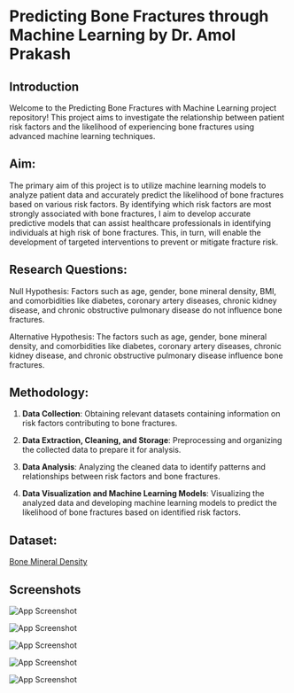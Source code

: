 # Predicting Bone Fractures through Machine Learning by Dr. Amol Prakash

## Introduction
Welcome to the Predicting Bone Fractures with Machine Learning project repository! This project aims to investigate the relationship between patient risk factors and the likelihood of experiencing bone fractures using advanced machine learning techniques.

## Aim:
The primary aim of this project is to utilize machine learning models to analyze patient data and accurately predict the likelihood of bone fractures based on various risk factors. By identifying which risk factors are most strongly associated with bone fractures, I aim to develop accurate predictive models that can assist healthcare professionals in identifying individuals at high risk of bone fractures. This, in turn, will enable the development of targeted interventions to prevent or mitigate fracture risk.

## Research Questions:

Null Hypothesis: Factors such as age, gender, bone mineral density, BMI, and comorbidities like diabetes, coronary artery diseases, chronic kidney disease, and chronic obstructive pulmonary disease do not influence bone fractures.

Alternative Hypothesis: The factors such as age, gender, bone mineral density, and comorbidities like diabetes, coronary artery diseases, chronic kidney disease, and chronic obstructive pulmonary disease influence bone fractures.

## Methodology:
1. **Data Collection**: 
Obtaining relevant datasets containing information on risk factors contributing to bone fractures.

2. **Data Extraction, Cleaning, and Storage**: 
Preprocessing and organizing the collected data to prepare it for analysis.

3. **Data Analysis**: 
Analyzing the cleaned data to identify patterns and relationships between risk factors and bone fractures.

4. **Data Visualization and Machine Learning Models**: 
Visualizing the analyzed data and developing machine learning models to predict the likelihood of bone fractures based on identified risk factors.

## Dataset:
[Bone Mineral Density](https://www.kaggle.com/datasets/jehanbhathena/bone-mineral-density)



## Screenshots

![App Screenshot](https://github.com/dramolprakash/Predicting-Bone-Fractures-through-Machine-Learning-by-Dr.Amol-Prakash/assets/18162205/88313214-abb8-4103-bf13-bf9bf0868eff)

![App Screenshot](https://github.com/dramolprakash/Predicting-Bone-Fractures-through-Machine-Learning-by-Dr.Amol-Prakash/assets/18162205/08985f1f-f713-4161-b853-34350cb60562)

![App Screenshot](https://github.com/dramolprakash/Predicting-Bone-Fractures-through-Machine-Learning-by-Dr.Amol-Prakash/assets/18162205/0df84c0c-8d5a-4f41-908e-a88e39f178fb)

![App Screenshot](https://github.com/dramolprakash/Predicting-Bone-Fractures-through-Machine-Learning-by-Dr.Amol-Prakash/assets/18162205/593cc6c2-863b-4408-bbc2-bafc3db58a61)

![App Screenshot](https://github.com/dramolprakash/Predicting-Bone-Fractures-through-Machine-Learning-by-Dr.Amol-Prakash/assets/18162205/29f855ab-0154-45bf-96ba-7f5e78384d0b)


